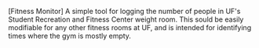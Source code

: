 [Fitness Monitor]
A simple tool for logging the number of people in UF's Student Recreation and Fitness Center weight room. This sould be easily modifiable for any other fitness rooms at UF, and is intended for identifying times where the gym is mostly empty.
